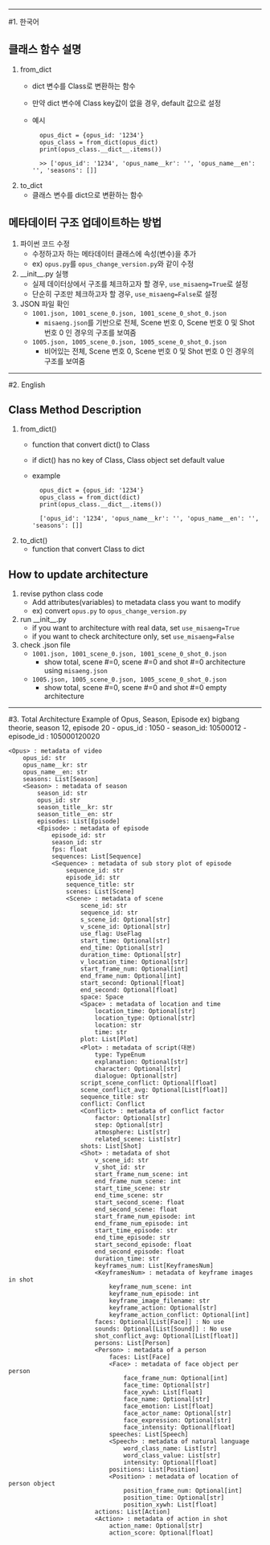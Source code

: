<hr>

#1. 한국어
## 클래스 함수 설명
1) from_dict
    - dict 변수를 Class로 변환하는 함수
    - 만약 dict 변수에 Class key값이 없을 경우, default 값으로 설정
    - 예시

            opus_dict = {opus_id: '1234'}
            opus_class = from_dict(opus_dict)
            print(opus_class.__dict__.items())
            
            >> ['opus_id': '1234', 'opus_name__kr': '', 'opus_name__en': '', 'seasons': []]

2) to_dict
    - 클래스 변수를 dict으로 변환하는 함수

## 메타데이터 구조 업데이트하는 방법
1. 파이썬 코드 수정
    - 수정하고자 하는 메타데이터 클래스에 속성(변수)을 추가
    - ex) <code>opus.py</code>를 <code>opus_change_version.py</code>와 같이 수정
2. \_\_init__.py 실행
    - 실제 데이터상에서 구조를 체크하고자 할 경우, <code>use_misaeng=True</code>로 설정
    - 단순히 구조만 체크하고자 할 경우, <code>use_misaeng=False</code>로 설정
3. JSON 파일 확인
    - <code>1001.json, 1001_scene_0.json, 1001_scene_0_shot_0.json</code>
        - <code>misaeng.json</code>를 기반으로 전체, Scene 번호 0, Scene 번호 0 및 Shot 번호 0 인 경우의 구조를 보여줌
    - <code>1005.json, 1005_scene_0.json, 1005_scene_0_shot_0.json</code>
        - 비어있는 전체, Scene 번호 0, Scene 번호 0 및 Shot 번호 0 인 경우의 구조를 보여줌

<hr/>

#2. English
## Class Method Description
1) from_dict()
    - function that convert dict() to Class
    - if dict() has no key of Class, Class object set default value
    - example
    
            opus_dict = {opus_id: '1234'}
            opus_class = from_dict(dict)
            print(opus_class.__dict__.items())
            
            ['opus_id': '1234', 'opus_name__kr': '', 'opus_name__en': '', 'seasons': []]

2) to_dict()
    - function that convert Class to dict

## How to update architecture
1. revise python class code
    - Add attributes(variables) to metadata class you want to modify
    - ex) convert <code>opus.py</code> to <code>opus_change_version.py</code>
2. run \_\_init__.py
    - if you want to architecture with real data, set <code>use_misaeng=True</code>
    - if you want to check architecture only, set <code>use_misaeng=False</code>
3. check .json file
    - <code>1001.json, 1001_scene_0.json, 1001_scene_0_shot_0.json</code>
        - show total, scene #=0, scene #=0 and shot #=0 architecture using <code>misaeng.json</code>
    - <code>1005.json, 1005_scene_0.json, 1005_scene_0_shot_0.json</code>
        - show total, scene #=0, scene #=0 and shot #=0 empty architecture

<hr/>

#3. Total Architecture
    Example of Opus, Season, Episode
    ex) bigbang theorie, season 12, episode 20
        - opus_id : 1050
        - season_id: 10500012
        - episode_id : 105000120020
        
    <Opus> : metadata of video
        opus_id: str
        opus_name__kr: str
        opus_name__en: str
        seasons: List[Season]
        <Season> : metadata of season
            season_id: str
            opus_id: str
            season_title__kr: str
            season_title__en: str
            episodes: List[Episode]
            <Episode> : metadata of episode
                episode_id: str
                season_id: str
                fps: float
                sequences: List[Sequence]
                <Sequence> : metadata of sub story plot of episode
                    sequence_id: str
                    episode_id: str
                    sequence_title: str
                    scenes: List[Scene]
                    <Scene> : metadata of scene
                        scene_id: str
                        sequence_id: str
                        s_scene_id: Optional[str]
                        v_scene_id: Optional[str]
                        use_flag: UseFlag
                        start_time: Optional[str]
                        end_time: Optional[str]
                        duration_time: Optional[str]
                        v_location_time: Optional[str]
                        start_frame_num: Optional[int]
                        end_frame_num: Optional[int]
                        start_second: Optional[float]
                        end_second: Optional[float]
                        space: Space
                        <Space> : metadata of location and time
                            location_time: Optional[str]
                            location_type: Optional[str]
                            location: str
                            time: str
                        plot: List[Plot]
                        <Plot> : metadata of script(대본)
                            type: TypeEnum
                            explanation: Optional[str]
                            character: Optional[str]
                            dialogue: Optional[str]
                        script_scene_conflict: Optional[float]
                        scene_conflict_avg: Optional[List[float]]
                        sequence_title: str
                        conflict: Conflict
                        <Conflict> : metadata of conflict factor
                            factor: Optional[str]
                            step: Optional[str]
                            atmosphere: List[str]
                            related_scene: List[str]
                        shots: List[Shot]
                        <Shot> : metadata of shot
                            v_scene_id: str
                            v_shot_id: str
                            start_frame_num_scene: int
                            end_frame_num_scene: int
                            start_time_scene: str
                            end_time_scene: str
                            start_second_scene: float
                            end_second_scene: float
                            start_frame_num_episode: int
                            end_frame_num_episode: int
                            start_time_episode: str
                            end_time_episode: str
                            start_second_episode: float
                            end_second_episode: float
                            duration_time: str
                            keyframes_num: List[KeyframesNum]
                            <KeyframesNum> : metadata of keyframe images in shot
                                keyframe_num_scene: int
                                keyframe_num_episode: int
                                keyframe_image_filename: str
                                keyframe_action: Optional[str]
                                keyframe_action_conflict: Optional[int]
                            faces: Optional[List[Face]] : No use
                            sounds: Optional[List[Sound]] : No use
                            shot_conflict_avg: Optional[List[float]]
                            persons: List[Person]
                            <Person> : metadata of a person
                                faces: List[Face]
                                <Face> : metadata of face object per person
                                    face_frame_num: Optional[int]
                                    face_time: Optional[str]
                                    face_xywh: List[float]
                                    face_name: Optional[str]
                                    face_emotion: List[float]
                                    face_actor_name: Optional[str]
                                    face_expression: Optional[str]
                                    face_intensity: Optional[float]
                                speeches: List[Speech]
                                <Speech> : metadata of natural language
                                    word_class_name: List[str]
                                    word_class_value: List[str]
                                    intensity: Optional[float]
                                positions: List[Position]
                                <Position> : metadata of location of person object
                                    position_frame_num: Optional[int]
                                    position_time: Optional[str]
                                    position_xywh: List[float]
                            actions: List[Action]
                            <Action> : metadata of action in shot
                                action_name: Optional[str]
                                action_score: Optional[float]
